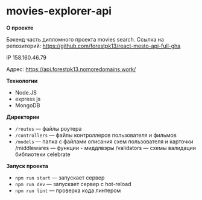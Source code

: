 # movies-explorer-api

**О проекте**

Бэкенд часть дипломного проекта movies search. Ссылка на репозиторий: https://github.com/forestpk13/react-mesto-api-full-gha

IP 158.160.46.79

Адрес: https://api.forestpk13.nomoredomains.work/


**Технологии**
* Node.JS
* express js
* MongoDB


**Директории**
* `/routes` — файлы роутера
* `/controllers` — файлы контроллеров пользователя и фильмов
* `/models` — папка с файлами описания схем пользователя и карточки /middlewares — функции - миддлвэры /validators — схемы валидации библиотеки celebrate

**Запуск проекта**
* `npm run start` — запускает сервер
* `npm run dev` — запускает сервер с hot-reload
* `npm run lint` — проверка кода линтером
